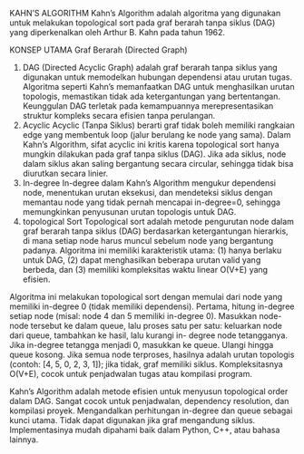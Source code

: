 KAHN’S ALGORITHM Kahn’s Algorithm adalah algoritma yang digunakan untuk melakukan topological sort pada graf berarah tanpa siklus (DAG) yang diperkenalkan oleh Arthur B. Kahn pada tahun 1962.

KONSEP UTAMA Graf Berarah (Directed Graph)
1. DAG (Directed Acyclic Graph) adalah graf berarah tanpa siklus yang digunakan untuk memodelkan hubungan dependensi atau urutan tugas. Algoritma seperti Kahn’s memanfaatkan DAG untuk menghasilkan urutan topologis, memastikan tidak ada ketergantungan yang bertentangan. Keunggulan DAG terletak pada kemampuannya merepresentasikan struktur kompleks secara efisien tanpa perulangan.
2. Acyclic Acyclic (Tanpa Siklus) berarti graf tidak boleh memiliki rangkaian edge yang membentuk loop (jalur berulang ke node yang sama). Dalam Kahn’s Algorithm, sifat acyclic ini kritis karena topological sort hanya mungkin dilakukan pada graf tanpa siklus (DAG). Jika ada siklus, node dalam siklus akan saling bergantung secara circular, sehingga tidak bisa diurutkan secara linier.
3. In-degree In-degree dalam Kahn’s Algorithm mengukur dependensi node, menentukan urutan eksekusi, dan mendeteksi siklus dengan memantau node yang tidak pernah mencapai in-degree=0, sehingga memungkinkan penyusunan urutan topologis untuk DAG.
4. topological Sort Topological sort adalah metode pengurutan node dalam graf berarah tanpa siklus (DAG) berdasarkan ketergantungan hierarkis, di mana setiap node harus muncul sebelum node yang bergantung padanya. Algoritma ini memiliki karakteristik utama: (1) hanya berlaku untuk DAG, (2) dapat menghasilkan beberapa urutan valid yang berbeda, dan (3) memiliki kompleksitas waktu linear O(V+E) yang efisien.

Algoritma ini melakukan topological sort dengan memulai dari node yang memiliki in-degree 0 (tidak memiliki dependensi). Pertama, hitung in-degree setiap node (misal: node 4 dan 5 memiliki in-degree 0). Masukkan node-node tersebut ke dalam queue, lalu proses satu per satu: keluarkan node dari queue, tambahkan ke hasil, lalu kurangi in- degree node tetangganya. Jika in-degree tetangga menjadi 0, masukkan ke queue. Ulangi hingga queue kosong. Jika semua node terproses, hasilnya adalah urutan topologis (contoh: [4, 5, 0, 2, 3, 1]); jika tidak, graf memiliki siklus. Kompleksitasnya O(V+E), cocok untuk penjadwalan tugas atau kompilasi program.

Kahn’s Algorithm adalah metode efisien untuk menyusun topological order dalam DAG. Sangat cocok untuk penjadwalan, dependency resolution, dan kompilasi proyek. Mengandalkan perhitungan in-degree dan queue sebagai kunci utama. Tidak dapat digunakan jika graf mengandung siklus. Implementasinya mudah dipahami baik dalam Python, C++, atau bahasa lainnya.
